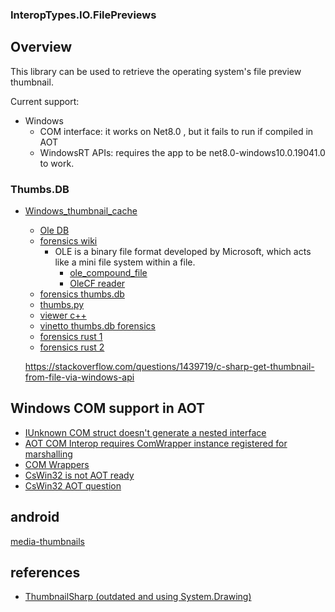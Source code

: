 ### InteropTypes.IO.FilePreviews

## Overview

This library can be used to retrieve the operating system's file preview thumbnail.

Current support:

- Windows
  - COM interface: it works on Net8.0 , but it fails to run if compiled in AOT
  - WindowsRT APIs: requires the app to be net8.0-windows10.0.19041.0 to work.


### Thumbs.DB

- [Windows_thumbnail_cache](https://en.wikipedia.org/wiki/Windows_thumbnail_cache)
  
  - [Ole DB](https://www.nuget.org/packages/System.Data.OleDb)
  - [forensics wiki](https://forensics.wiki/thumbs.db/) 
	- OLE is a binary file format developed by Microsoft, which acts like a mini file system within a file.
	  - [ole_compound_file](https://forensics.wiki/ole_compound_file/)	  
	  - [OleCF reader](https://www.nuget.org/packages/OleCf)
  - [forensics thumbs.db](https://forensics.wiki/thumbs.db/)
  - [thumbs.py](https://gist.github.com/peter17/29d2fa106cb59705ae85)
  - [viewer c++](https://github.com/thumbsviewer/thumbsviewer)
  - [vinetto thumbs.db forensics](https://github.com/thinkski/vinetto)
  - [forensics rust 1](https://github.com/berkus/thumbsdb)
  - [forensics rust 2](https://github.com/berkus/thumbsdbkit)

  https://stackoverflow.com/questions/1439719/c-sharp-get-thumbnail-from-file-via-windows-api

## Windows COM support in AOT

- [IUnknown COM struct doesn't generate a nested interface](https://github.com/microsoft/CsWin32/issues/724)
- [AOT COM Interop requires ComWrapper instance registered for marshalling](https://github.com/dotnet/runtime/issues/115753)
- [COM Wrappers](https://learn.microsoft.com/en-us/dotnet/standard/native-interop/tutorial-comwrappers)
- [CsWin32 is not AOT ready](https://github.com/microsoft/CsWin32/issues/1273)
- [CsWin32 AOT question](https://github.com/microsoft/CsWin32/issues/1444)

	
## android

[media-thumbnails](https://developer.android.com/social-and-messaging/guides/media-thumbnails)
	
## references

- [ThumbnailSharp (outdated and using System.Drawing)](https://github.com/mirzaevolution/ThumbnailSharp)
  